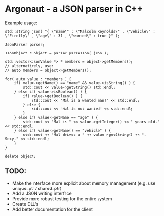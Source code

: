 Argonaut - a JSON parser in C++
===============================

Example usage:

	std::string json( "{ \"name\" : \"Malcolm Reynolds\" , \"vehicle\" : \"Firefly\" , \"age\" : 31 , \"wanted\" : true }" );

	JsonParser parser;

	JsonObject * object = parser.parseJson( json );

	std::vector<JsonValue *> * members = object->getMembers();
	// alternatively, use:
	// auto members = object->getMembers();

	for( auto value : *members ) {
		if( value->getName() == "name" && value->isString() ) {
			std::cout << value->getString() std::endl;
		} else if( value->isBoolean() ) {
			if( value->getBoolean() ) {
				std::cout << "Mal is a wanted man!" << std::endl;
			} else {
				std::cout << "Mal is not wanted" << std::endl;
			}
		} else if( value->getName == "age" ) {
			std::cout << "Mal is " << value->getInteger() << " years old." << std::endl;
		} else if( value->getName() == "vehicle" ) {
			std::cout << "Mal drives a " << value->getString() << ". Sexy." << std::endl;
		}
	}

	delete object;

TODO:
----

*	Make the interface more explicit about memory management (e.g. use unique_ptr / shared_ptr)
*	Add a JSON writing interface
*	Provide more robust testing for the entire system
*	Create DLL's
*	Add better documentation for the client
